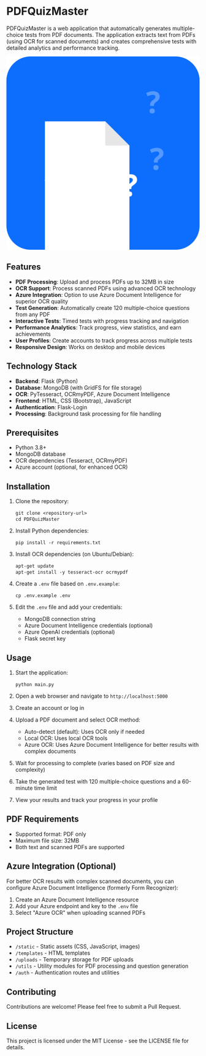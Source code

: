 # PDFQuizMaster

PDFQuizMaster is a web application that automatically generates multiple-choice tests from PDF documents. The application extracts text from PDFs (using OCR for scanned documents) and creates comprehensive tests with detailed analytics and performance tracking.

![PDFQuizMaster](static/img/logo.svg)

## Features

- **PDF Processing**: Upload and process PDFs up to 32MB in size
- **OCR Support**: Process scanned PDFs using advanced OCR technology
- **Azure Integration**: Option to use Azure Document Intelligence for superior OCR quality
- **Test Generation**: Automatically create 120 multiple-choice questions from any PDF
- **Interactive Tests**: Timed tests with progress tracking and navigation
- **Performance Analytics**: Track progress, view statistics, and earn achievements
- **User Profiles**: Create accounts to track progress across multiple tests
- **Responsive Design**: Works on desktop and mobile devices

## Technology Stack

- **Backend**: Flask (Python)
- **Database**: MongoDB (with GridFS for file storage)
- **OCR**: PyTesseract, OCRmyPDF, Azure Document Intelligence
- **Frontend**: HTML, CSS (Bootstrap), JavaScript
- **Authentication**: Flask-Login
- **Processing**: Background task processing for file handling

## Prerequisites

- Python 3.8+
- MongoDB database
- OCR dependencies (Tesseract, OCRmyPDF)
- Azure account (optional, for enhanced OCR)

## Installation

1. Clone the repository:
   ```
   git clone <repository-url>
   cd PDFQuizMaster
   ```

2. Install Python dependencies:
   ```
   pip install -r requirements.txt
   ```

3. Install OCR dependencies (on Ubuntu/Debian):
   ```
   apt-get update
   apt-get install -y tesseract-ocr ocrmypdf
   ```

4. Create a `.env` file based on `.env.example`:
   ```
   cp .env.example .env
   ```

5. Edit the `.env` file and add your credentials:
   - MongoDB connection string
   - Azure Document Intelligence credentials (optional)
   - Azure OpenAI credentials (optional)
   - Flask secret key

## Usage

1. Start the application:
   ```
   python main.py
   ```

2. Open a web browser and navigate to `http://localhost:5000`

3. Create an account or log in

4. Upload a PDF document and select OCR method:
   - Auto-detect (default): Uses OCR only if needed
   - Local OCR: Uses local OCR tools
   - Azure OCR: Uses Azure Document Intelligence for better results with complex documents

5. Wait for processing to complete (varies based on PDF size and complexity)

6. Take the generated test with 120 multiple-choice questions and a 60-minute time limit

7. View your results and track your progress in your profile

## PDF Requirements

- Supported format: PDF only
- Maximum file size: 32MB
- Both text and scanned PDFs are supported

## Azure Integration (Optional)

For better OCR results with complex scanned documents, you can configure Azure Document Intelligence (formerly Form Recognizer):

1. Create an Azure Document Intelligence resource
2. Add your Azure endpoint and key to the `.env` file
3. Select "Azure OCR" when uploading scanned PDFs

## Project Structure

- `/static` - Static assets (CSS, JavaScript, images)
- `/templates` - HTML templates
- `/uploads` - Temporary storage for PDF uploads
- `/utils` - Utility modules for PDF processing and question generation
- `/auth` - Authentication routes and utilities

## Contributing

Contributions are welcome! Please feel free to submit a Pull Request.

## License

This project is licensed under the MIT License - see the LICENSE file for details.